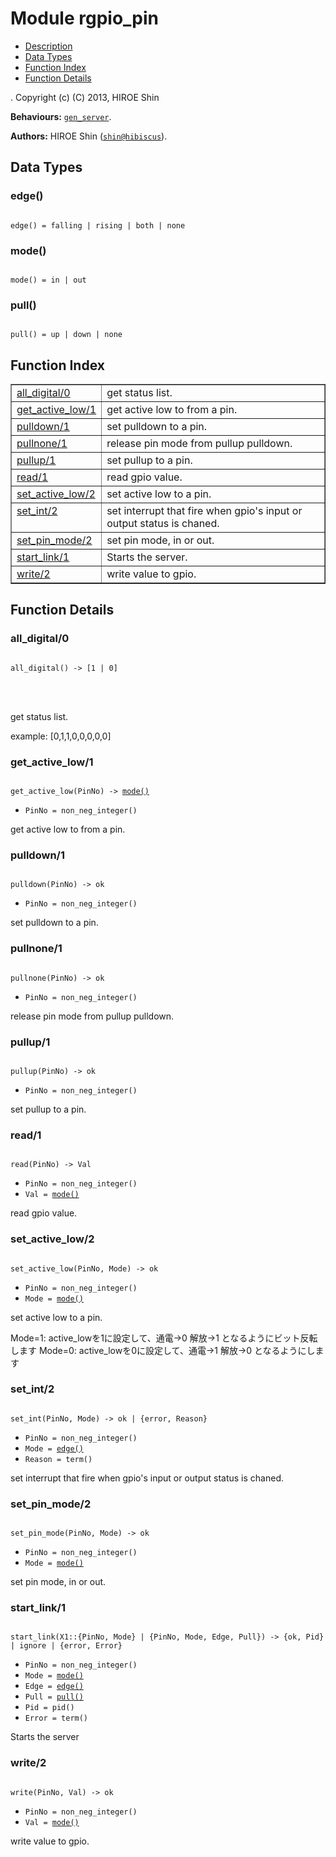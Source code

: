 

# Module rgpio_pin #
* [Description](#description)
* [Data Types](#types)
* [Function Index](#index)
* [Function Details](#functions)


.
Copyright (c) (C) 2013, HIROE Shin

__Behaviours:__ [`gen_server`](gen_server.md).

__Authors:__ HIROE Shin ([`shin@hibiscus`](mailto:shin@hibiscus)).

<a name="types"></a>

## Data Types ##




### <a name="type-edge">edge()</a> ###



<pre><code>
edge() = falling | rising | both | none
</code></pre>





### <a name="type-mode">mode()</a> ###



<pre><code>
mode() = in | out
</code></pre>





### <a name="type-pull">pull()</a> ###



<pre><code>
pull() = up | down | none
</code></pre>


<a name="index"></a>

## Function Index ##


<table width="100%" border="1" cellspacing="0" cellpadding="2" summary="function index"><tr><td valign="top"><a href="#all_digital-0">all_digital/0</a></td><td>get status list.</td></tr><tr><td valign="top"><a href="#get_active_low-1">get_active_low/1</a></td><td>get active low to from a pin.</td></tr><tr><td valign="top"><a href="#pulldown-1">pulldown/1</a></td><td>set pulldown to a pin.</td></tr><tr><td valign="top"><a href="#pullnone-1">pullnone/1</a></td><td>release pin mode from pullup pulldown.</td></tr><tr><td valign="top"><a href="#pullup-1">pullup/1</a></td><td>set pullup to a pin.</td></tr><tr><td valign="top"><a href="#read-1">read/1</a></td><td>read gpio value.</td></tr><tr><td valign="top"><a href="#set_active_low-2">set_active_low/2</a></td><td>set active low to a pin.</td></tr><tr><td valign="top"><a href="#set_int-2">set_int/2</a></td><td>set interrupt that fire when gpio's input or output status is chaned.</td></tr><tr><td valign="top"><a href="#set_pin_mode-2">set_pin_mode/2</a></td><td>set pin mode, in or out.</td></tr><tr><td valign="top"><a href="#start_link-1">start_link/1</a></td><td>Starts the server.</td></tr><tr><td valign="top"><a href="#write-2">write/2</a></td><td>write value to gpio.</td></tr></table>


<a name="functions"></a>

## Function Details ##

<a name="all_digital-0"></a>

### all_digital/0 ###


<pre><code>
all_digital() -&gt; [1 | 0]
</code></pre>

<br></br>



get status list.


example: [0,1,1,0,0,0,0,0]
<a name="get_active_low-1"></a>

### get_active_low/1 ###


<pre><code>
get_active_low(PinNo) -&gt; <a href="#type-mode">mode()</a>
</code></pre>

<ul class="definitions"><li><code>PinNo = non_neg_integer()</code></li></ul>

get active low to from a pin.
<a name="pulldown-1"></a>

### pulldown/1 ###


<pre><code>
pulldown(PinNo) -&gt; ok
</code></pre>

<ul class="definitions"><li><code>PinNo = non_neg_integer()</code></li></ul>

set pulldown to a pin.
<a name="pullnone-1"></a>

### pullnone/1 ###


<pre><code>
pullnone(PinNo) -&gt; ok
</code></pre>

<ul class="definitions"><li><code>PinNo = non_neg_integer()</code></li></ul>

release pin mode from pullup pulldown.
<a name="pullup-1"></a>

### pullup/1 ###


<pre><code>
pullup(PinNo) -&gt; ok
</code></pre>

<ul class="definitions"><li><code>PinNo = non_neg_integer()</code></li></ul>

set pullup to a pin.
<a name="read-1"></a>

### read/1 ###


<pre><code>
read(PinNo) -&gt; Val
</code></pre>

<ul class="definitions"><li><code>PinNo = non_neg_integer()</code></li><li><code>Val = <a href="#type-mode">mode()</a></code></li></ul>

read gpio value.
<a name="set_active_low-2"></a>

### set_active_low/2 ###


<pre><code>
set_active_low(PinNo, Mode) -&gt; ok
</code></pre>

<ul class="definitions"><li><code>PinNo = non_neg_integer()</code></li><li><code>Mode = <a href="#type-mode">mode()</a></code></li></ul>


set active low to a pin.


Mode=1: active_lowを1に設定して、通電->0 解放->1 となるようにビット反転します
Mode=0: active_lowを0に設定して、通電->1 解放->0 となるようにします
<a name="set_int-2"></a>

### set_int/2 ###


<pre><code>
set_int(PinNo, Mode) -&gt; ok | {error, Reason}
</code></pre>

<ul class="definitions"><li><code>PinNo = non_neg_integer()</code></li><li><code>Mode = <a href="#type-edge">edge()</a></code></li><li><code>Reason = term()</code></li></ul>

set interrupt that fire when gpio's input or output status is chaned.
<a name="set_pin_mode-2"></a>

### set_pin_mode/2 ###


<pre><code>
set_pin_mode(PinNo, Mode) -&gt; ok
</code></pre>

<ul class="definitions"><li><code>PinNo = non_neg_integer()</code></li><li><code>Mode = <a href="#type-mode">mode()</a></code></li></ul>

set pin mode, in or out.
<a name="start_link-1"></a>

### start_link/1 ###


<pre><code>
start_link(X1::{PinNo, Mode} | {PinNo, Mode, Edge, Pull}) -&gt; {ok, Pid} | ignore | {error, Error}
</code></pre>

<ul class="definitions"><li><code>PinNo = non_neg_integer()</code></li><li><code>Mode = <a href="#type-mode">mode()</a></code></li><li><code>Edge = <a href="#type-edge">edge()</a></code></li><li><code>Pull = <a href="#type-pull">pull()</a></code></li><li><code>Pid = pid()</code></li><li><code>Error = term()</code></li></ul>

Starts the server
<a name="write-2"></a>

### write/2 ###


<pre><code>
write(PinNo, Val) -&gt; ok
</code></pre>

<ul class="definitions"><li><code>PinNo = non_neg_integer()</code></li><li><code>Val = <a href="#type-mode">mode()</a></code></li></ul>

write value to gpio.
